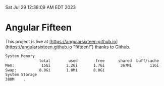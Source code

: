 Sat Jul 29 12:38:09 AM EDT 2023

# Angular Fifteen


This project is live at [https://angularsixteen.github.io](https://angularsixteen.github.io "fifteen!") thanks to Github.

```bash
System Memory
               total        used        free      shared  buff/cache   available
Mem:            15Gi       2.2Gi       1.7Gi       367Mi        11Gi        12Gi
Swap:          8.0Gi       1.0Mi       8.0Gi
System Storage
380M	.
```
